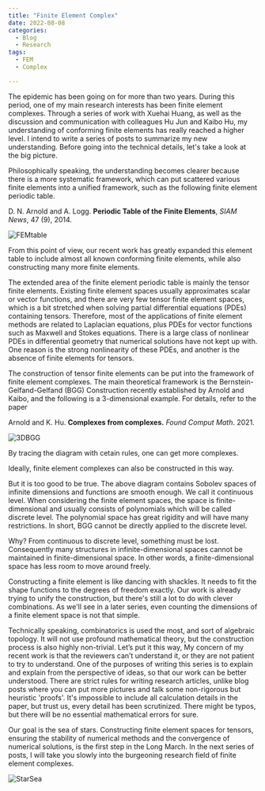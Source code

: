```yaml
---
title: "Finite Element Complex"
date: 2022-08-08
categories:
  - Blog
  - Research
tags:
  - FEM
  - Complex

---
```


The epidemic has been going on for more than two years. During this period, one of my main research interests has been finite element complexes. Through a series of work with Xuehai Huang, as well as the discussion and communication with colleagues Hu Jun and Kaibo Hu, my understanding of conforming finite elements has really reached a higher level. I intend to write a series of posts  to summarize my new understanding. Before going into the technical details, let's take a look at the big picture.

Philosophically speaking, the understanding becomes clearer because there is a more systematic framework, which can put scattered various finite elements into a unified framework, such as the following finite element periodic table. 

D. N. Arnold and A. Logg. **Periodic Table of the Finite Elements**, *SIAM News*, 47 (9), 2014.

![FEMtable](/Users/longchen1/Dropbox/Math/MathNotes/camtips/assets/images/FEMtable.png)

From this point of view, our recent work has greatly expanded this element table to include almost all known conforming finite elements, while also constructing many more finite elements.

The extended area of the finite element periodic table is mainly the tensor finite elements. Existing finite element spaces usually approximates scalar or vector functions, and there are very few tensor finite element spaces, which is a bit stretched when solving partial differential equations (PDEs) containing tensors. Therefore, most of the applications of finite element methods are related to Laplacian equations, plus PDEs for vector functions such as Maxwell and Stokes equations. There is a large class of nonlinear PDEs in differential geometry that numerical solutions have not kept up with. One reason is the strong nonlinearity of these PDEs, and another is the absence of finite elements for tensors.

The construction of tensor finite elements can be put into the framework of finite element complexes. The main theoretical framework is the Bernstein-Gelfand-Gelfand (BGG) Construction recently established by Arnold and Kaibo, and the following is a 3-dimensional example. For details, refer to the paper

Arnold and K. Hu. **Complexes from complexes.** *Found Comput Math*. 2021.

![3DBGG](/Users/longchen1/Dropbox/Math/MathNotes/camtips/assets/images/3DBGG.png)

By tracing the diagram with cetain rules, one can get more complexes.

Ideally, finite element complexes can also be constructed in this way.

But it is too good to be true. The above diagram contains Sobolev spaces of infinite dimensions and  functions are smooth enough. We call it continuous level. When considering the finite element spaces, the space is finite-dimensional and usually consists of polynomials which will be called discrete level. The polynomial space has great rigidity and will have many restrictions. In short, BGG cannot be directly applied to the discrete level.

Why? From continuous to discrete level, something must be lost. Consequently many structures in infinite-dimensional spaces cannot be maintained in finite-dimensional space. In other words, a finite-dimensional space has less room to move around freely.

Constructing a finite element is like dancing with shackles. It needs to fit the shape functions to the degrees of freedom exactly. Our work is already trying to unify the construction, but there's still a lot to do with clever combinations. As we'll see in a later series, even counting the dimensions of a finite element space is not that simple.

Technically speaking, combinatorics is used the most, and sort of algebraic topology. It will not use profound mathematical theory, but the construction process is also highly non-trivial. Let’s put it this way, My concern of my recent work is that the reviewers can’t understand it, or they are not patient to try to understand. One of the purposes of writing this series is to explain and explain from the perspective of ideas, so that our work can be better understood. There are strict rules for writing research articles, unlike blog posts where you can put more pictures and talk some non-rigorous but heuristic 'proofs'. It's impossible to include all calculation details in the paper, but trust us, every detail has been scrutinized. There might be typos, but there will be no essential mathematical errors for sure.

Our goal is the sea of stars. Constructing finite element spaces for tensors, ensuring the stability of numerical methods and the convergence of numerical solutions, is the first step in the Long March. In the next series of posts, I will take you slowly into the burgeoning research field of finite element complexes.

![StarSea](/Users/longchen1/Dropbox/Math/MathNotes/camtips/assets/images/StarSea.png)